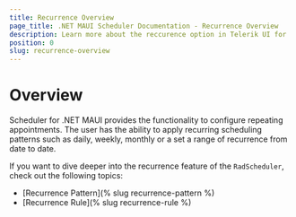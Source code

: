 ```yaml
---
title: Recurrence Overview
page_title: .NET MAUI Scheduler Documentation - Recurrence Overview
description: Learn more about the reccurence option in Telerik UI for .NET MAUI Scheduler control.
position: 0
slug: recurrence-overview
---
```


# Overview

Scheduler for .NET MAUI provides the functionality to configure repeating appointments. The user has the ability to apply recurring scheduling patterns such as daily, weekly, monthly or a set a range of recurrence from date to date. 

If you want to dive deeper into the recurrence feature of the `RadScheduler`, check out the following topics:

* [Recurrence Pattern](% slug recurrence-pattern %)
* [Recurrence Rule](% slug recurrence-rule %)
